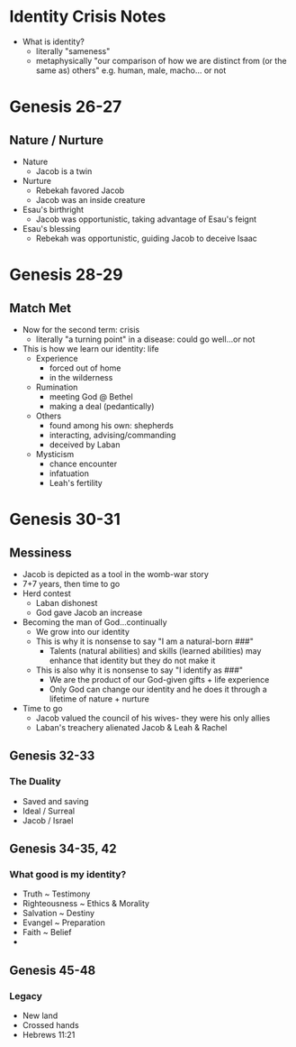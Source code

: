 # Identity Crisis Notes
* What is identity?
  * literally "sameness"
  * metaphysically "our comparison of how we are distinct from (or the same as) others"
    e.g. human, male, macho... or not


# Genesis 26-27
## Nature / Nurture

* Nature
  * Jacob is a twin
* Nurture
  * Rebekah favored Jacob
  * Jacob was an inside creature
* Esau's birthright
  * Jacob was opportunistic, taking advantage of Esau's feignt
* Esau's blessing
  * Rebekah was opportunistic, guiding Jacob to deceive Isaac


# Genesis 28-29
## Match Met

* Now for the second term: crisis
  * literally "a turning point" in a disease: could go well...or not
* This is how we learn our identity: life
  * Experience
    * forced out of home
    * in the wilderness
  * Rumination
    * meeting God @ Bethel
    * making a deal (pedantically)
  * Others
    * found among his own: shepherds
    * interacting, advising/commanding
    * deceived by Laban
  * Mysticism
    * chance encounter
    * infatuation
    * Leah's fertility


# Genesis 30-31
## Messiness

* Jacob is depicted as a tool in the womb-war story
* 7+7 years, then time to go
* Herd contest
  * Laban dishonest
  * God gave Jacob an increase
* Becoming the man of God...continually
  * We grow into our identity
  * This is why it is nonsense to say "I am a natural-born ###"
    * Talents (natural abilities) and skills (learned abilities) may enhance that identity but they do not make it
  * This is also why it is nonsense to say "I identify as ###"
    * We are the product of our God-given gifts + life experience
    * Only God can change our identity and he does it through a lifetime of nature + nurture
* Time to go
  * Jacob valued the council of his wives- they were his only allies
  * Laban's treachery alienated Jacob & Leah & Rachel


## Genesis 32-33
### The Duality

* Saved and saving
* Ideal / Surreal
* Jacob / Israel




## Genesis 34-35, 42
### What good is my identity?

* Truth ~ Testimony
* Righteousness ~ Ethics & Morality
* Salvation ~ Destiny
* Evangel ~ Preparation
* Faith ~ Belief
* 






## Genesis 45-48
### Legacy

* New land
* Crossed hands
* Hebrews 11:21
